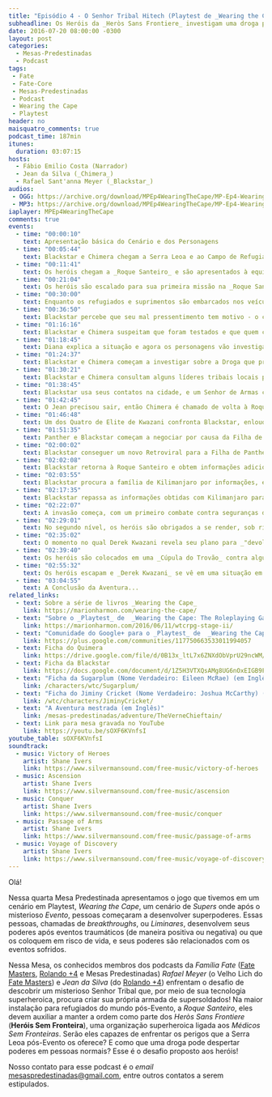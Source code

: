 ```yaml
---
title: "Episódio 4 - O Senhor Tribal Hitech (Playtest de _Wearing the Cape_)"
subheadline: Os Heróis da _Heròs Sans Frontiere_ investigam uma droga provocadora de _Limiares_ no mundo Pós-Evento, usando seus superpoderes e habilides!
date: 2016-07-20 08:00:00 -0300
layout: post
categories:
  - Mesas-Predestinadas
  - Podcast
tags:
 - Fate
 - Fate-Core
 - Mesas-Predestinadas
 - Podcast
 - Wearing the Cape
 - Playtest
header: no
maisquatro_comments: true 
podcast_time: 187min
itunes:
  duration: 03:07:15
hosts:
  - Fábio Emilio Costa (Narrador)
  - Jean da Silva (_Chimera_)
  - Rafael Sant'anna Meyer (_Blackstar_)
audios:
 - OGG: https://archive.org/download/MPEp4WearingTheCape/MP-Ep4-WearingTheCape.ogg
 - MP3: https://archive.org/download/MPEp4WearingTheCape/MP-Ep4-WearingTheCape.mp3
iaplayer: MPEp4WearingTheCape
comments: true
events:
  - time: "00:00:10"
    text: Apresentação básica do Cenário e dos Personagens
  - time: "00:05:44"
    text: Blackstar e Chimera chegam a Serra Leoa e ao Campo de Refugiados _Roque Santeiro_
  - time: "00:11:41"
    text: Os heróis chegam a _Roque Santeiro_ e são apresentados à equipe já estabelecida da _Heròs Sans Frontiere_
  - time: "00:21:04"
    text: Os heróis são escalado para sua primeira missão na _Roque Santeiro_
  - time: "00:30:00"
    text: Enquanto os refugiados e suprimentos são embarcados nos veículos de transportes, Blackstar tem um mal pressentimento
  - time: "00:36:50"
    text: Blackstar percebe que seu mal pressentimento tem motivo - o combo é atacado!
  - time: "01:16:16"
    text: Blackstar e Chimera suspeitam que foram testados e que quem criou Chimera pode estar envolvido
  - time: "01:18:45"
    text: Diana explica a situação e agora os personagens vão investigar sobre o Cientista Maluco local
  - time: "01:24:37"
    text: Blackstar e Chimera começam a investigar sobre a Droga que provoca Limiares
  - time: "01:30:21"
    text: Blackstar e Chimera consultam alguns líderes tribais locais por pistas relativas a Derek Kwazani
  - time: "01:38:45"
    text: Blackstar usa seus contatos na cidade, e um Senhor de Armas conhecido dela oferece pistas sobre um _Witch Doctor_ local vendedor da Droga do Limiar
  - time: "01:42:45"
    text: O Jean precisou sair, então Chimera é chamado de volta à Roque Santeiro enquanto Blackstar questiona o _Witch Doctor_
  - time: "01:46:48"
    text: Um dos Quatro de Elite de Kwazani confronta Blackstar, enlouquecendo ao citar "pai e filho"
  - time: "01:51:35"
    text: Panther e Blackstar começam a negociar por causa da Filha de Panther 
  - time: "02:00:02"
    text: Blackstar conseguer um novo Retroviral para a Filha de Panther
  - time: "02:02:08"
    text: Blackstar retorna à Roque Santeiro e obtem informações adicionais sobre a Elite de Derek Kwazani
  - time: "02:03:55"
    text: Blackstar procura a família de Kilimanjaro por informações, e acaba encontrando a mesma
  - time: "02:17:35"
    text: Blackstar repassa as informações obtidas com Kilimanjaro para Diana, e começa a preparar-se o ataque
  - time: "02:22:07"
    text: A invasão começa, com um primeiro combate contra seguranças da base de Kwazani
  - time: "02:29:01"
    text: No segundo nível, os heróis são obrigados a se render, sob risco da morte de Jiminy Cricket (que apesar de herói, tem o tamanho de uma criança de nove anos!)
  - time: "02:35:02"
    text: O momento no qual Derek Kwazani revela seu plano para _"devolver a África a seu lugar de respeito"_
  - time: "02:39:40"
    text: Os heróis são colocados em uma _Cúpula do Trovão_ contra alguns Limiares ensandecidos
  - time: "02:55:32"
    text: Os heróis escapam e _Derek Kwazani_ se vê em uma situação em que tem que negociar sua rendição
  - time: "03:04:55"
    text: A Conclusão da Aventura...
related_links:
  - text: Sobre a série de livros _Wearing the Cape_
    link: https://marionharmon.com/wearing-the-cape/
  - text: "Sobre o _Playtest_ de  _Wearing the Cape: The Roleplaying Game_"
    link: https://marionharmon.com/2016/06/11/wtcrpg-stage-ii/
  - text: "Comunidade do Google+ para o _Playtest_ de  _Wearing the Cape: The Roleplaying Game_"
    link: https://plus.google.com/communities/117750663533011994057
  - text: Ficha do Quimera
    link: https://drive.google.com/file/d/0B13x_ltL7x6ZNXdObVprU29ncWM/view?usp=sharing
  - text: Ficha da Blackstar
    link: https://docs.google.com/document/d/1Z5H3VTXQsAMg8UG6nOxEIGB9F9kBsoNM4ohucRE9XWg/edit?usp=sharing
  - text: "Ficha da Sugarplum (Nome Verdadeiro: Eileen McRae) (em Inglês)"
    link: /characters/wtc/Sugarplum/
  - text: "Ficha do Jiminy Cricket (Nome Verdadeiro: Joshua McCarthy) (em Inglês)"
    link: /wtc/characters/JiminyCricket/
  - text: "A Aventura mestrada (em Inglês)"
    link: /mesas-predestinadas/adventure/TheVerneChieftain/
  - text: Link para mesa gravada no YouTube
    link: https://youtu.be/sOXF6KVnfsI
youtube_table: sOXF6KVnfsI
soundtrack:
  - music: Victory of Heroes
    artist: Shane Ivers
    link: https://www.silvermansound.com/free-music/victory-of-heroes
  - music: Ascension
    artist: Shane Ivers
    link: https://www.silvermansound.com/free-music/ascension
  - music: Conquer
    artist: Shane Ivers
    link: https://www.silvermansound.com/free-music/conquer
  - music: Passage of Arms
    artist: Shane Ivers
    link: https://www.silvermansound.com/free-music/passage-of-arms
  - music: Voyage of Discovery
    artist: Shane Ivers
    link: https://www.silvermansound.com/free-music/voyage-of-discovery
---
```


Olá!

Nessa quarta Mesa Predestinada apresentamos o jogo que tivemos em um cenário em Playtest, _Wearing the Cape_, um cenário de _Supers_ onde após o misterioso _Evento_, pessoas começaram a desenvolver superpoderes. Essas pessoas, chamadas de _breakthroughs_, ou _Liminares_, desenvolvem seus poderes após eventos traumáticos (de maneira positiva ou negativa) ou que os coloquem em risco de vida, e seus poderes são relacionados com os eventos sofridos.

Nessa Mesa, os conhecidos membros dos podcasts da _Família Fate_ ([Fate Masters][fatemasters], [Rolando +4][rolandomaisquatro] e Mesas Predestinadas) _Rafael Meyer_ (o Velho Lich do [Fate Masters][fatemasters]) e _Jean da Silva_ (do [Rolando +4][rolandomaisquatro]) enfrentam o desafio de descobrir um misterioso Senhor Tribal que, por meio de sua tecnologia superheroica, procura criar sua própria armada de supersoldados! Na maior instalação para refugiados do mundo pós-Evento, a _Roque Santeiro_, eles devem auxiliar a manter a ordem como parte dos _Heròs Sans Frontiere_ (__Heróis Sem Fronteira__), uma organização superheroica ligada aos _Médicos Sem Fronteiras_. Serão eles capazes de enfrentar os perigos que a Serra Leoa pós-Evento os oferece? E como que uma droga pode despertar poderes em pessoas normais? Esse é o desafio proposto aos heróis!

Nosso contato para esse podcast é o _email_ <mesaspredestinadas@gmail.com>, entre outros contatos a serem estipulados.


[fatemasters]: http://fatemasters.github.io
[rolandomaisquatro]: http://rolandomaisquatro.github.io
